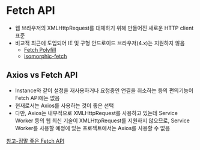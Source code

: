 # Fetch API 

  * 웹 브라우저의 XMLHttpRequest를 대체하기 위해 만들어진 새로운 HTTP client 표준 
  * 비교적 최근에 도입되어 IE 및 구형 안드로이드 브라우저(4.x)는 지원하지 않음 
    * [Fetch Polyfill](https://github.com/github/fetch)
    * [isomorphic-fetch](https://www.npmjs.com/package/isomorphic-fetch) 

## Axios vs Fetch API 
  * Instance와 같이 설정을 재사용하거나 요청중인 연결을 취소하는 등의 편의기능이 Fetch API에는 없음 
  * 현재로서는 Axios를 사용하는 것이 좋은 선택 
  * 다만, Axios는 내부적으로 XMLHttpRequest를 사용하고 있는데 Service Worker 등의 웹 최신 기술이 XMLHttpRequest를 지원하지 않으므로, Service Worker를 사용할 예정에 있는 프로젝트에서는 Axios를 사용할 수 없음 

[참고-정말 좋은 Fetch API](http://hacks.mozilla.or.kr/2015/05/this-api-is-so-fetching/) 



